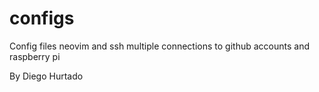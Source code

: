 # configs

Config files neovim and ssh multiple connections to github accounts and raspberry pi

By Diego Hurtado
